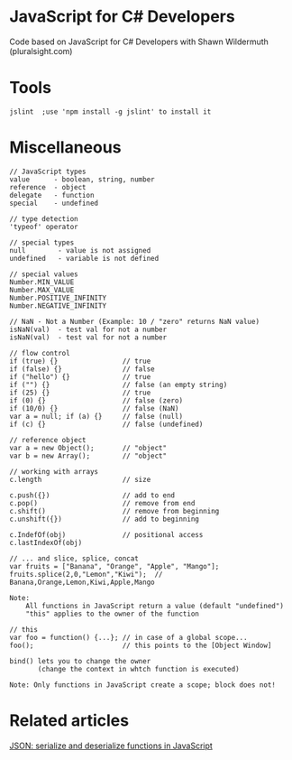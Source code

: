 JavaScript for C# Developers
============================

Code based on JavaScript for C# Developers with Shawn Wildermuth (pluralsight.com)

# Tools #

	jslint	;use 'npm install -g jslint' to install it

# Miscellaneous #
	// JavaScript types
	value      - boolean, string, number
	reference  - object
	delegate   - function
	special    - undefined

	// type detection
	'typeof' operator

	// special types
	null		- value is not assigned
	undefined	- variable is not defined

	// special values
	Number.MIN_VALUE
	Number.MAX_VALUE
	Number.POSITIVE_INFINITY
	Number.NEGATIVE_INFINITY

	// NaN - Not a Number (Example: 10 / "zero" returns NaN value)
	isNaN(val) 	- test val for not a number
	isNaN(val) 	- test val for not a number

	// flow control
	if (true) {} 				// true
	if (false) {} 				// false	
	if ("hello") {} 			// true	
	if ("") {} 					// false (an empty string)
	if (25) {} 					// true
	if (0) {} 					// false (zero)
	if (10/0) {}  				// false (NaN)
	var a = null; if (a) {} 	// false (null)
	if (c) {} 					// false (undefined)

	// reference object
	var a = new Object();		// "object"
	var b = new Array();		// "object"

	// working with arrays
	c.length 					// size

	c.push({}) 					// add to end
	c.pop() 					// remove from end
	c.shift() 					// remove from beginning
	c.unshift({}) 				// add to beginning

	c.IndefOf(obj) 				// positional access
	c.lastIndexOf(obj)

	// ... and slice, splice, concat
	var fruits = ["Banana", "Orange", "Apple", "Mango"];
	fruits.splice(2,0,"Lemon","Kiwi");	// Banana,Orange,Lemon,Kiwi,Apple,Mango

	Note: 
		All functions in JavaScript return a value (default "undefined")
		"this" applies to the owner of the function

	// this
	var foo = function() {...};	// in case of a global scope...
	foo(); 						// this points to the [Object Window]

	bind() lets you to change the owner 
	       (change the context in whtch function is executed)

	Note: Only functions in JavaScript create a scope; block does not!


# Related articles #
[JSON: serialize and deserialize functions in JavaScript](http://www.kristofdegrave.be/2012/07/json-serialize-and-deserialize.html)
